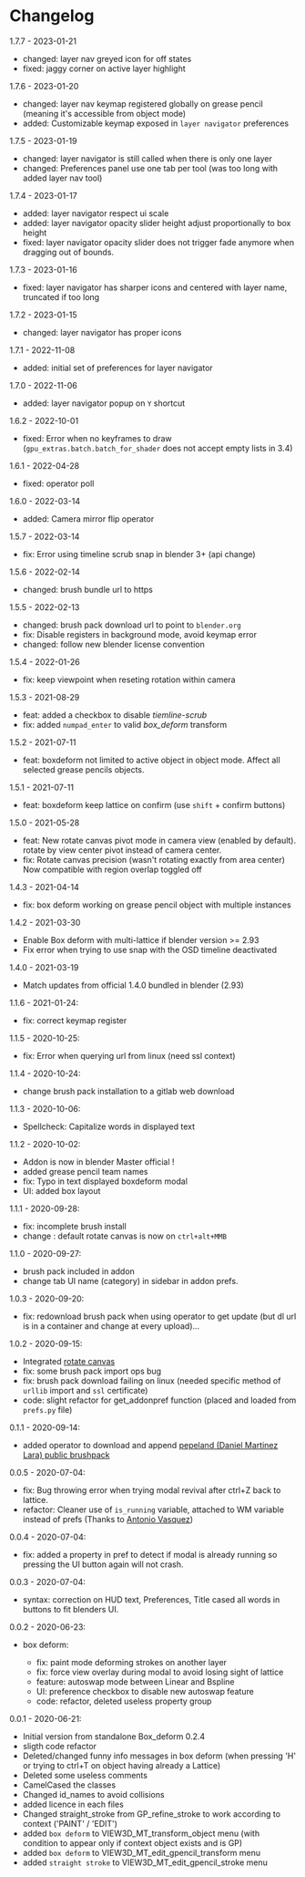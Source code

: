 # Changelog

1.7.7 - 2023-01-21

- changed: layer nav greyed icon for off states
- fixed: jaggy corner on active layer highlight 


1.7.6 - 2023-01-20

- changed: layer nav keymap registered globally on grease pencil (meaning it's accessible from object mode)
- added: Customizable keymap exposed in `layer navigator` preferences

1.7.5 - 2023-01-19

- changed: layer navigator is still called when there is only one layer
- changed: Preferences panel use one tab per tool (was too long with added layer nav tool)

1.7.4 - 2023-01-17

- added: layer navigator respect ui scale
- added: layer navigator opacity slider height adjust proportionally to box height
- fixed: layer navigator opacity slider does not trigger fade anymore when dragging out of bounds.

1.7.3 - 2023-01-16

- fixed: layer navigator has sharper icons and centered with layer name, truncated if too long

1.7.2 - 2023-01-15

- changed: layer navigator has proper icons

1.7.1 - 2022-11-08

- added: initial set of preferences for layer navigator

1.7.0 - 2022-11-06

- added: layer navigator popup on `Y` shortcut

1.6.2 - 2022-10-01

- fixed: Error when no keyframes to draw (`gpu_extras.batch.batch_for_shader` does not accept empty lists in 3.4)

1.6.1 - 2022-04-28

- fixed: operator poll

1.6.0 - 2022-03-14

- added: Camera mirror flip operator

1.5.7 - 2022-03-14

- fix: Error using timeline scrub snap in blender 3+ (api change)

1.5.6 - 2022-02-14

- changed: brush bundle url to https

1.5.5 - 2022-02-13

- changed: brush pack download url to point to `blender.org`
- fix: Disable registers in background mode, avoid keymap error
- changed: follow new blender license convention

1.5.4 - 2022-01-26

- fix: keep viewpoint when reseting rotation within camera

1.5.3 - 2021-08-29

- feat: added a checkbox to disable *tiemline-scrub*
- fix: added `numpad_enter` to valid *box_deform* transform

1.5.2 - 2021-07-11

- feat: boxdeform not limited to active object in object mode. Affect all selected grease pencils objects.

1.5.1 - 2021-07-11

- feat: boxdeform keep lattice on confirm (use `shift` + confirm buttons)

1.5.0 - 2021-05-28

- feat: New rotate canvas pivot mode in camera view (enabled by default).
rotate by view center pivot instead of camera center.
- fix: Rotate canvas precision (wasn't rotating exactly from area center)
Now compatible with region overlap toggled off

1.4.3 - 2021-04-14

- fix: box deform working on grease pencil object with multiple instances

1.4.2 - 2021-03-30

- Enable Box deform with multi-lattice if blender version >= 2.93
- Fix error when trying to use snap with the OSD timeline deactivated

1.4.0 - 2021-03-19

- Match updates from official 1.4.0 bundled in blender (2.93)

1.1.6 - 2021-01-24:

- fix: correct keymap register

1.1.5 - 2020-10-25:

- fix: Error when querying url from linux (need ssl context)

1.1.4 - 2020-10-24:

- change brush pack installation to a gitlab web download

1.1.3 - 2020-10-06:

- Spellcheck: Capitalize words in displayed text


1.1.2 - 2020-10-02:

- Addon is now in blender Master official !
- added grease pencil team names
- fix: Typo in text displayed boxdeform modal
- UI: added box layout


1.1.1 - 2020-09-28:

- fix: incomplete brush install
- change : default rotate canvas is now on `ctrl+alt+MMB`

1.1.0 - 2020-09-27:

- brush pack included in addon
- change tab UI name (category) in sidebar in addon prefs.

1.0.3 - 2020-09-20:

- fix: redownload brush pack when using operator to get update (but dl url is in a container and change at every upload)...

1.0.2 - 2020-09-15:

- Integrated [rotate canvas](https://github.com/Pullusb/rotate_canvas)
- fix: some brush pack import ops bug
- fix: brush pack download failing on linux (needed specific method of `urllib` import and `ssl` certificate)
- code: slight refactor for get_addonpref function (placed and loaded from `prefs.py` file)

0.1.1 - 2020-09-14:

- added operator to download and append [pepeland (Daniel Martinez Lara) public brushpack](https://cloud.blender.org/p/gallery/5f235cc297f8815e74ffb90b)

0.0.5 - 2020-07-04:

- fix: Bug throwing error when trying modal revival after ctrl+Z back to lattice.
- refactor: Cleaner use of `is_running` variable, attached to WM variable instead of prefs (Thanks to [Antonio Vasquez](https://twitter.com/antonioya_blend?lang=en))

0.0.4 - 2020-07-04:

- fix: added a property in pref to detect if modal is already running so pressing the UI button again will not crash.

0.0.3 - 2020-07-04:

- syntax: correction on HUD text, Preferences, Title cased all words in buttons to fit blenders UI.

0.0.2 - 2020-06-23:

- box deform:

  - fix: paint mode deforming strokes on another layer
  - fix: force view overlay during modal to avoid losing sight of lattice
  - feature: autoswap mode between Linear and Bspline
  - UI: preference checkbox to disable new autoswap feature
  - code: refactor, deleted useless property group

0.0.1 - 2020-06-21:

- Initial version from standalone Box_deform 0.2.4
- sligth code refactor
- Deleted/changed funny info messages in box deform (when pressing 'H' or trying to ctrl+T on object having already a Lattice)
- Deleted some useless comments
- CamelCased the classes
- Changed id_names to avoid collisions
- added licence in each files
- Changed straight_stroke from GP_refine_stroke to work according to context ('PAINT' / 'EDIT')
- added `box deform` to VIEW3D_MT_transform_object menu (with condition to appear only if context object exists and is GP)
- added `box deform` to VIEW3D_MT_edit_gpencil_transform menu
- added `straight stroke` to VIEW3D_MT_edit_gpencil_stroke menu